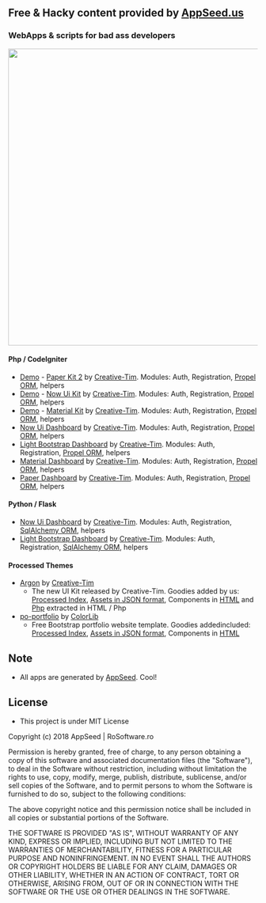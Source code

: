 ## Free & Hacky content provided by [AppSeed.us](https://www.appseed.us/?ref=github) 
### WebApps & scripts for bad ass developers  




<p align="center">
  <img width="800" height="600" src="https://www.appseed.us/static/media/github/thumbnail-2.jpg">
</p>



#### Php / CodeIgniter  

* [Demo](http://www.paper-kit.appseed.us/) - [Paper Kit 2](https://github.com/rosoftdeveloper/appseed/tree/master/apps/paper-kit) by [Creative-Tim](https://www.creative-tim.com/product/paper-kit-2). Modules: Auth, Registration, [Propel ORM](http://propelorm.org), helpers
* [Demo](http://www.now-ui-kit.appseed.us/) - [Now Ui Kit](https://github.com/rosoftdeveloper/appseed/tree/master/apps/now-ui-kit) by [Creative-Tim](https://www.creative-tim.com/product/now-ui-kit). Modules: Auth, Registration, [Propel ORM](http://propelorm.org), helpers
* [Demo](http://www.material-kit.appseed.us/) - [Material Kit](https://github.com/rosoftdeveloper/appseed/tree/master/apps/material-kit) by [Creative-Tim](https://www.creative-tim.com/product/material-kit). Modules: Auth, Registration, [Propel ORM](http://propelorm.org), helpers
* [Now Ui Dashboard](https://github.com/rosoftdeveloper/appseed/tree/master/apps/now-ui-dashboard) by [Creative-Tim](https://www.creative-tim.com/product/now-ui-dashboard). Modules: Auth, Registration, [Propel ORM](http://propelorm.org), helpers
* [Light Bootstrap Dashboard](https://github.com/rosoftdeveloper/appseed/tree/master/apps/light-bootstrap-dashboard) by [Creative-Tim](https://www.creative-tim.com/product/light-bootstrap-dashboard). Modules: Auth, Registration, [Propel ORM](http://propelorm.org), helpers
* [Material Dashboard](https://github.com/rosoftdeveloper/appseed/tree/master/apps/material-dashboard) by [Creative-Tim](https://www.creative-tim.com/product/material-dashboard). Modules: Auth, Registration, [Propel ORM](http://propelorm.org), helpers
* [Paper Dashboard](https://github.com/rosoftdeveloper/appseed/tree/master/apps/paper-dashboard) by [Creative-Tim](https://www.creative-tim.com/product/paper-dashboard). Modules: Auth, Registration, [Propel ORM](http://propelorm.org), helpers

#### Python / Flask  

* [Now Ui Dashboard](https://github.com/rosoftdeveloper/appseed/tree/master/apps/now-ui-dashboard-flask) by [Creative-Tim](https://www.creative-tim.com/product/now-ui-dashboard). Modules: Auth, Registration, [SqlAlchemy ORM](http://flask-sqlalchemy.pocoo.org/2.3/), helpers
* [Light Bootstrap Dashboard](https://github.com/rosoftdeveloper/appseed/tree/master/apps/light-bootstrap-dashboard-flask) by [Creative-Tim](https://www.creative-tim.com/product/light-bootstrap-dashboard). Modules: Auth, Registration, [SqlAlchemy ORM](http://flask-sqlalchemy.pocoo.org/2.3/), helpers


#### Processed Themes   

* [Argon](https://github.com/creativetimofficial/argon-design-system) by [Creative-Tim](https://demos.creative-tim.com/argon-design-system/)
  * The new UI Kit released by Creative-Tim. Goodies added by us: [Processed Index](https://github.com/rosoftdeveloper/appseed/blob/master/themes/argon/index_p.html), [Assets in JSON format](https://github.com/rosoftdeveloper/appseed/blob/master/themes/argon/index_data.json), Components in [HTML](https://github.com/rosoftdeveloper/appseed/tree/master/themes/argon/components) and [Php](https://github.com/rosoftdeveloper/appseed/tree/master/themes/argon/components/php) extracted in HTML / Php  
* [po-portfolio](https://colorlib.com/wp/template/po-portfolio/) by [ColorLib](https://colorlib.com/)
  * Free Bootstrap portfolio website template. Goodies addedincluded: [Processed Index](https://github.com/rosoftdeveloper/appseed/blob/master/themes/po-portfolio/index_p.html), [Assets in JSON format](https://github.com/rosoftdeveloper/appseed/blob/master/themes/po-portfolio/index_data.json), Components in [HTML](https://github.com/rosoftdeveloper/appseed/tree/master/themes/po-portfolio/components)   


## Note 
* All apps are generated by [AppSeed](https://www.appseed.us/?ref=github). Cool! 



## License 
* This project is under MIT License


Copyright (c) 2018 AppSeed | RoSoftware.ro

Permission is hereby granted, free of charge, to any person obtaining a copy
of this software and associated documentation files (the "Software"), to deal
in the Software without restriction, including without limitation the rights
to use, copy, modify, merge, publish, distribute, sublicense, and/or sell
copies of the Software, and to permit persons to whom the Software is
furnished to do so, subject to the following conditions:

The above copyright notice and this permission notice shall be included in all
copies or substantial portions of the Software.

THE SOFTWARE IS PROVIDED "AS IS", WITHOUT WARRANTY OF ANY KIND, EXPRESS OR
IMPLIED, INCLUDING BUT NOT LIMITED TO THE WARRANTIES OF MERCHANTABILITY,
FITNESS FOR A PARTICULAR PURPOSE AND NONINFRINGEMENT. IN NO EVENT SHALL THE
AUTHORS OR COPYRIGHT HOLDERS BE LIABLE FOR ANY CLAIM, DAMAGES OR OTHER
LIABILITY, WHETHER IN AN ACTION OF CONTRACT, TORT OR OTHERWISE, ARISING FROM,
OUT OF OR IN CONNECTION WITH THE SOFTWARE OR THE USE OR OTHER DEALINGS IN THE
SOFTWARE.


